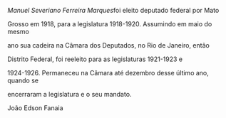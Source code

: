 

*Manuel Severiano Ferreira Marques*foi eleito deputado federal por Mato

Grosso em 1918, para a legislatura 1918-1920. Assumindo em maio do mesmo

ano sua cadeira na Câmara dos Deputados, no Rio de Janeiro, então

Distrito Federal, foi reeleito para as legislaturas 1921-1923 e

1924-1926. Permaneceu na Câmara até dezembro desse último ano, quando se

encerraram a legislatura e o seu mandato.



João Edson Fanaia



